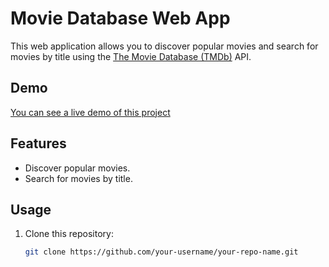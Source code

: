 # Movie Database Web App

This web application allows you to discover popular movies and search for movies by title using the [The Movie Database (TMDb)](https://www.themoviedb.org/) API.

## Demo
<a href="https://subtle-malabi-0bdafd.netlify.app/">You can see a live demo of this project </a>
## Features

- Discover popular movies.
- Search for movies by title.

## Usage

1. Clone this repository:

   ```bash
   git clone https://github.com/your-username/your-repo-name.git

